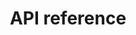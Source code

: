 ---
pcx_content_type: navigation
title: API reference
external_link: https://api.cloudflare.com/#cloudflare-images-properties
weight: 12
_build:
  publishResources: false
  render: never
---